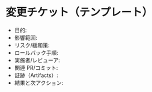 # 変更チケット（テンプレート）
- 目的:
- 影響範囲:
- リスク/緩和策:
- ロールバック手順:
- 実施者/レビューア:
- 関連 PR/コミット:
- 証跡（Artifacts）:
- 結果と次アクション:
